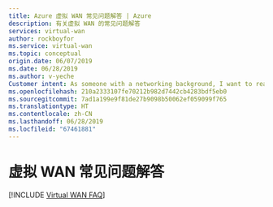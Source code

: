 ```yaml
---
title: Azure 虚拟 WAN 常见问题解答 | Azure
description: 有关虚拟 WAN 的常见问题解答
services: virtual-wan
author: rockboyfor
ms.service: virtual-wan
ms.topic: conceptual
origin.date: 06/07/2019
ms.date: 06/28/2019
ms.author: v-yeche
Customer intent: As someone with a networking background, I want to read more details about Virtual WAN in a FAQ format.
ms.openlocfilehash: 210a2333107fe70212b982d7442cb4283bdf5eb0
ms.sourcegitcommit: 7ad1a199e9f81de27b9098b50062ef059099f765
ms.translationtype: HT
ms.contentlocale: zh-CN
ms.lasthandoff: 06/28/2019
ms.locfileid: "67461881"
---
```

# <a name="virtual-wan-faq"></a>虚拟 WAN 常见问题解答

[!INCLUDE [Virtual WAN FAQ](../../includes/virtual-wan-faq-include.md)]

<!--Update_Description: new articles on virtual wan faq -->
<!--ms.date: 07/01/2019-->